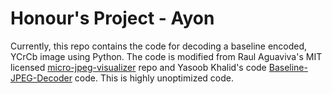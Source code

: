 # Honour's Project - Ayon

Currently, this repo contains the code for decoding a baseline encoded, YCrCb image using Python. The code is modified from Raul Aguaviva's MIT licensed [micro-jpeg-visualizer](https://github.com/aguaviva/micro-jpeg-visualizer) repo and Yasoob Khalid's code [Baseline-JPEG-Decoder](https://github.com/yasoob/Baseline-JPEG-Decoder) code. This is highly unoptimized code.  
